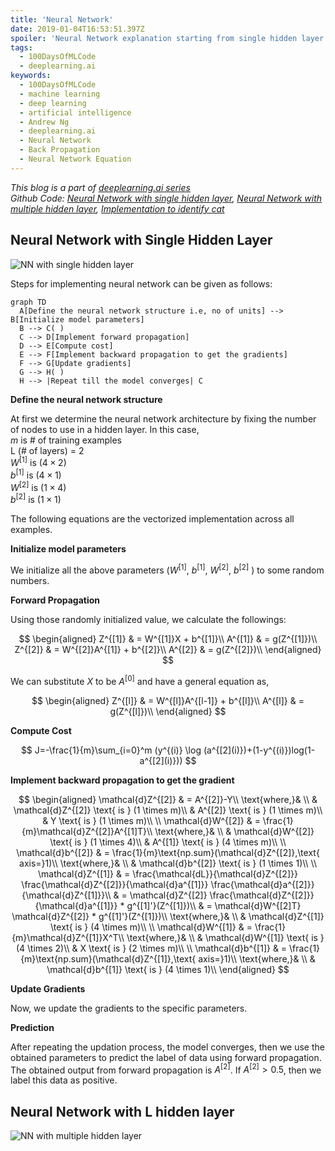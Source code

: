 ```yaml
---
title: 'Neural Network'
date: 2019-01-04T16:53:51.397Z
spoiler: 'Neural Network explanation starting from single hidden layer to multiple hidden layer. Using back propagation to improve the model. All about neural network with equations and diagrams.'
tags:
  - 100DaysOfMLCode
  - deeplearning.ai
keywords:
  - 100DaysOfMLCode
  - machine learning
  - deep learning
  - artificial intelligence
  - Andrew Ng
  - deeplearning.ai
  - Neural Network
  - Back Propagation
  - Neural Network Equation
---
```

*This blog is a part of [deeplearning.ai series](/deeplearning-ai-andrew-ng-coursera)  
Github Code: [Neural Network with single hidden layer](https://github.com/sabbiu/deeplearning.ai-coursera/blob/master/p1.coursera_server/Week%203/Planar%20data%20classification%20with%20one%20hidden%20layer/Planar%20data%20classification%20with%20one%20hidden%20layer%20v4.ipynb), 
[Neural Network with multiple hidden layer](https://github.com/sabbiu/deeplearning.ai-coursera/blob/master/p1.coursera_server/Week%204/Building%20your%20Deep%20Neural%20Network%20-%20Step%20by%20Step/Building%20your%20Deep%20Neural%20Network%20-%20Step%20by%20Step%20v5.ipynb),
[Implementation to identify cat](https://github.com/sabbiu/deeplearning.ai-coursera/blob/master/p1.coursera_server/Week%204/Deep%20Neural%20Network%20Application_%20Image%20Classification/Deep%20Neural%20Network%20-%20Application%20v3.ipynb)*

## Neural Network with Single Hidden Layer

![NN with single hidden layer](/img/nn-single.png)

Steps for implementing neural network can be given as follows:

```mermaid
graph TD
  A[Define the neural network structure i.e, no of units] --> B[Initialize model parameters]
  B --> C( )
  C --> D[Implement forward propagation]
  D --> E[Compute cost]
  E --> F[Implement backward propagation to get the gradients]
  F --> G[Update gradients]
  G --> H( )
  H --> |Repeat till the model converges| C
```

**Define the neural network structure**

At first we determine the neural network architecture by fixing the number of nodes to use in a hidden layer. In this case,  
$m$ is # of training examples  
L (# of layers) = 2  
$W^{[1]} \text{ is } (4 \times 2)$  
$b^{[1]} \text{ is } (4 \times 1)$  
$W^{[2]} \text{ is } (1 \times 4)$  
$b^{[2]} \text{ is } (1 \times 1)$  

The following equations are the vectorized implementation across all examples.

**Initialize model parameters**

We initialize all the above parameters ($W^{[1]}$, $b^{[1]}$, $W^{[2]}$, $b^{[2]}$ ) to some random numbers.

**Forward Propagation**

Using those randomly initialized value, we calculate the followings:

$$
\begin{aligned}
Z^{[1]} & = W^{[1]}X + b^{[1]}\\
A^{[1]} & = g(Z^{[1]})\\
Z^{[2]} & = W^{[2]}A^{[1]} + b^{[2]}\\
A^{[2]} & = g(Z^{[2]})\\
\end{aligned}
$$

We can substitute $X$ to be $A^{[0]}$ and have a general equation as,

$$
\begin{aligned}
Z^{[l]} & = W^{[l]}A^{[l-1]} + b^{[l]}\\
A^{[l]} & = g(Z^{[l]})\\
\end{aligned}
$$

**Compute Cost**

$$
J=-\frac{1}{m}\sum_{i=0}^m (y^{(i)} \log (a^{[2](i)})+(1-y^{(i)})log(1-a^{[2](i)}))
$$

**Implement backward propagation to get the gradient**

$$
\begin{aligned}
\mathcal{d}Z^{[2]} & = A^{[2]}-Y\\
\text{where,}& \\
& \mathcal{d}Z^{[2]} \text{ is } (1 \times m)\\
& A^{[2]} \text{ is } (1 \times m)\\
& Y \text{ is } (1 \times m)\\
\\
\mathcal{d}W^{[2]} & = \frac{1}{m}\mathcal{d}Z^{[2]}A^{[1]T}\\
\text{where,}& \\
& \mathcal{d}W^{[2]} \text{ is } (1 \times 4)\\
& A^{[1]} \text{ is } (4 \times m)\\
\\
\mathcal{d}b^{[2]} & = \frac{1}{m}\text{np.sum}(\mathcal{d}Z^{[2]},\text{ axis=}1)\\
\text{where,}& \\
& \mathcal{d}b^{[2]} \text{ is } (1 \times 1)\\
\\
\mathcal{d}Z^{[1]} & =
\frac{\mathcal{dL}}{\mathcal{d}Z^{[2]}}
\frac{\mathcal{d}Z^{[2]}}{\mathcal{d}a^{[1]}}
\frac{\mathcal{d}a^{[2]}}{\mathcal{d}Z^{[1]}}\\
 & = \mathcal{d}Z^{[2]} \frac{\mathcal{d}Z^{[2]}}{\mathcal{d}a^{[1]}} * g^{[1]'}(Z^{[1]})\\
 & = \mathcal{d}W^{[2]T} \mathcal{d}Z^{[2]} * g^{[1]'}(Z^{[1]})\\
\text{where,}& \\
& \mathcal{d}Z^{[1]} \text{ is } (4 \times m)\\
\\
\mathcal{d}W^{[1]} & = \frac{1}{m}\mathcal{d}Z^{[1]}X^T\\
\text{where,}& \\
& \mathcal{d}W^{[1]} \text{ is } (4 \times 2)\\
& X \text{ is } (2 \times m)\\
\\
\mathcal{d}b^{[1]} & = \frac{1}{m}\text{np.sum}(\mathcal{d}Z^{[1]},\text{ axis=}1)\\
\text{where,}& \\
& \mathcal{d}b^{[1]} \text{ is } (4 \times 1)\\
\end{aligned}
$$

**Update Gradients**

Now, we update the gradients to the specific parameters.

**Prediction**

After repeating the updation process, the model converges, then we use the obtained parameters to predict the label of data using forward propagation. The obtained output from forward propagation is $A^{[2]}$. If $A^{[2]} > 0.5$, then we label this data as positive.

## Neural Network with L hidden layer

![NN with multiple hidden layer](/img/nn-multiple.png)

